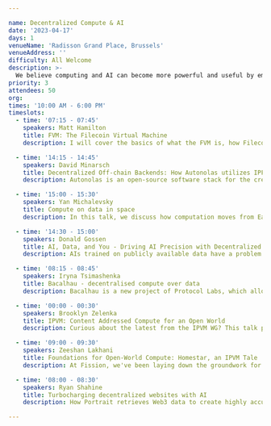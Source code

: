 ```yaml
---

name: Decentralized Compute & AI
date: '2023-04-17'
days: 1
venueName: 'Radisson Grand Place, Brussels'
venueAddress: ''
difficulty: All Welcome
description: >-
  We believe computing and AI can become more powerful and useful by embracing content addressing and a “merkle-native” way of doing things. In this track, we'll discuss various projects in this area, sharing R&D experiences, future directions, use cases, and benefits.
priority: 3
attendees: 50
org: 
times: '10:00 AM - 6:00 PM'
timeslots:
  - time: '07:15 - 07:45'
    speakers: Matt Hamilton
    title: FVM: The Filecoin Virtual Machine
    description: I will cover the basics of what the FVM is, how Filecoin relates to IPFS and how you can use FVM to combine IPFS and Filecoin.

  - time: '14:15 - 14:45'
    speakers: David Minarsch
    title: Decentralized Off-chain Backends: How Autonolas utilizes IPFS across its stack to build trust-minimized off-chain services for DAOs
    description: Autonolas is an open-source software stack for the creation of decentralized, off-chain autonomous applications, called autonomous services, that can operate continuously, interact with the world outside of blockchains, run complex logic such as ML algorithms and are secured on-chain.Currently these are being used to power trust-minimized off-chain services for leading DAOs, including Balancer and Ceramic. In this talk we will present how Autonolas leverages IPFS throughout its stack to: a) reference and retrieve code components, b) provide a production-grade package registry, and c) utilizes IPFS hashing to contribute to crypto-economic integrity of the system.

  - time: '15:00 - 15:30'
    speakers: Yan Michalevsky
    title: Compute on data in space
    description: In this talk, we discuss how computation moves from Earth to space and how satellites start playing an important role in processing sensitive data and providing the cryptographic infrastructure much needed for privacy. We discuss a collaboration between Cryptosat and Project Bacalhau to enable executing workloads in space, with the goal of providing a seamless experience to its users while accessing a Trusted Execution Environment literally out of this world.

  - time: '14:30 - 15:00'
    speakers: Donald Gossen
    title: AI, Data, and You - Driving AI Precision with Decentralized Access Control 
    description: AIs trained on publicly available data have a problem: their inferences source content that may or may not have consented to use. Controlling how AIs source their training data will influence how publishers receive proper attribution in the not-too-distant future. Additionally, the data that's used for training is hitting its limit. The response: access to private datasets will be the rate limiting factor for AIs to maintain their competitive advantage. These two issues are intertwined, and working towards their resolution will help advance AI adoption and growth.

  - time: '08:15 - 08:45'
    speakers: Iryna Tsimashenka
    title: Bacalhau - decentralised compute over data
    description: Bacalhau is a new project of Protocol Labs, which allows computation over data (COD) stored on IPFS. You are going to learn exciting use cases, architecture and what problems are solved by using Bacalhau

  - time: '00:00 - 00:30'
    speakers: Brooklyn Zelenka
    title: IPVM: Content Addressed Compute for an Open World
    description: Curious about the latest from the IPVM WG? This talk presents updates from the working group: a high-level overview of IPVM, standards to date, the latest roadmap, and lessons learned so far. This includes invocation and workflow models, a (pluggable) effect system, a principled approach to partial failure, open interop, kernel functionality, private data handling, and the most common question: what IPVM is *not*!

  - time: '09:00 - 09:30'
    speakers: Zeeshan Lakhani
    title: Foundations for Open-World Compute: Homestar, an IPVM Tale
    description: At Fission, we've been laying down the groundwork for an IPVM implementation called Homestar, a distributed compute engine built with IPFS and IPLD at its core, along with first-class support for the Wasm (WebAssembly) Component Model and Interface Types, a vision for managed effects, and primitives for open-world replayability, capability discovery (Ucan capabilities specifically), and execution coordination. In this talk, we'll predominantly focus on the deterministic Wasm subset of the engine, particularly on why we've sided with the Wasm Component model, how we bidirectionally translate between IPLD and Wasm Interface Types at runtime, and aim to achieve a legitimate "write once, run anywhere" ethos. We'll also dive into approaches related to the monumental challenge involving open-world interoperability, especially in the context of other distributed workflow frameworks and toward the goal of fault-oblivious computing.References========Fission: https://fission.codes/IPFS: https://ipfs.tech/IPLD: https://ipld.io/Wasm (WebAssembly) Component Model: https://github.com/webassembly/component-modelInterface Types: https://github.com/WebAssembly/component-model/blob/main/design/mvp/WIT.mdUcan capabilities: https://github.com/ucan-wg/invocation

  - time: '08:00 - 08:30'
    speakers: Ryan Shahine
    title: Turbocharging decentralized websites with AI
    description: How Portrait retrieves Web3 data to create highly accurate and visually stunning decentralized websites with a single click.

---
```

